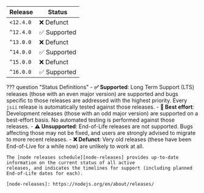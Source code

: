 | Release   | Status                       |
| --------- | ---------------------------- |
| `<12.4.0` | :x: Defunct                  |
| `^12.4.0` | :white_check_mark: Supported |
| `^13.0.0` | :x: Defunct                  |
| `^14.0.0` | :white_check_mark: Supported |
| `^15.0.0` | :x: Defunct                  |
| `^16.0.0` | :white_check_mark: Supported |

??? question "Status Definitions"
    - **:white_check_mark: Supported**: Long Term Support (LTS) releases  (those with an even major version) are
      supported and bugs specific to those releases are addressed with the highest priority. Every `jsii` release is
      automatically tested against those releases.
    - **:test_tube: Best effort**: Development releases (those with an odd major version) are supported on a best-effort
      basis. No automated testing is performed against those releases.
    - **:warning: Unsupported**: End-of-Life releases are not supported. Bugs affecting those may not be fixed, and
      users are strongly advised to migrate to more recent releases.
    - **:x: Defunct**: Very old releases (these have been End-of-Live for a while now) are unlikely to work at all.

    The [node releases schedule][node-releases] provides up-to-date information on the current status of all active
    releases, and indicates the timelines for support (including planned End-of-Life dates for each).

    [node-releases]: https://nodejs.org/en/about/releases/
